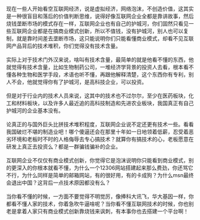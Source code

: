 现在一些人开始看空互联网经济，说是虚拟经济，网络泡沫，不创造价值，这其实是一种很盲目和落后的价值判断思维，说得好像互联网企业全都是靠讲故事，然后烧钱垄断市场的模式存在一样，互联网企业也有自己的护城河，你们固然只看见一些互联网企业都是在搞商业模式创新，所以不值钱，没有护城河，别人也可以复制，就是靠时间差去垄断市场，这只能说明你们只能看懂商业模式，却看不见互联网产品背后的技术堆积，你们觉得没有技术含量。<br><br>实际上对于技术门外汉来说，啥叫有技术含量，最简单的就是他看不懂的东西，他就觉得有技术含量，比如生物制药公司，一堆经济学背景的投资人去看，根本看不懂各种生物和医学手段，术语也听不懂，再跟他解释清楚，这个东西你有专利，别人不会，他就觉得你有了护城河，是高科技企业，可以投资。<br><br>但是对于行业内的技术人员来说，这其中的技术也不过尔尔，至少在医药板块，化工和材料板块，以及许多人最近追的高科技制造和先进农业板块，我国真正有自己护城河的企业基本没有。<br><br>论真正的与国外巨头比拼技术堆积程度，互联网企业说不定还更有技术一些。看看我国破烂不堪的制造业吧！哪个傻逼还会在那里十年如一日地领着低薪，忍受着恶劣环境和老板时不时的人格侮辱去专心搞技术？就算你有搞技术的心，老板愿意在研发上真正去投资么？都是一群骗钱骗补的企业。<br><br>互联网企业不仅仅有商业模式创新，你觉得它是泡沫说明你只能看到商业模式，别的更深入的你根本就看不懂，为什么一个12306网站搭建起来那么费劲，你还骂它不行，为什么同样是简单的邮箱网站，有的很好用，有的卡成狗？为什么msn最终会退出中国？这背后一点技术原因都没有么？<br><br>当你看不懂的时候，一方面不要觉得不明觉厉，像捧科大讯飞，华大基因一样，你都看不懂人家的技术，你着急吹牛逼啥呢？当你看不懂互联网技术的时候，你也别老是拿着人家只有商业模式创新靠烧钱来讽刺，有本事你也去搭建一个平台啊！